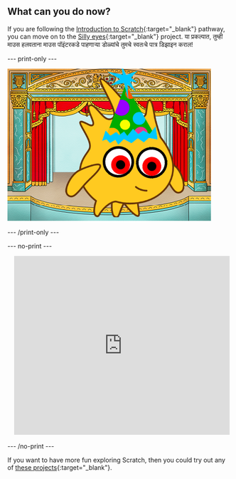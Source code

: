 ## What can you do now?

If you are following the [Introduction to Scratch](https://projects.raspberrypi.org/en/pathways/scratch-intro){:target="_blank"} pathway, you can move on to the [Silly eyes](https://projects.raspberrypi.org/en/projects/silly-eyes){:target="_blank"} project. या प्रकल्पात, तुम्ही माउस हलवताना माउस पॉइंटरकडे पाहणाऱ्या डोळ्यांचे तुमचे स्वतःचे पात्र डिझाइन कराल!

--- print-only ---

!['मूर्ख डोळे' प्रकल्प.](images/googly-eye-character.png)

--- /print-only ---

--- no-print ---

<div class="scratch-preview" style="margin-left: 15px;">
  <iframe allowtransparency="true" width="485" height="402" src="https://scratch.mit.edu/projects/embed/495141114/?autostart=false" frameborder="0"></iframe>
</div>

--- /no-print ---

If you want to have more fun exploring Scratch, then you could try out any of [these projects](https://projects.raspberrypi.org/en/projects?software%5B%5D=scratch&curriculum%5B%5D=%201){:target="_blank"}.